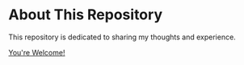 # About This Repository

This repository is dedicated to sharing my thoughts and experience.

[You're Welcome!](aalbeda.github.io)
